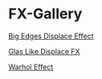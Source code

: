 


# FX-Gallery
[Big Edges Displace Effect](BigEdgesDisplaceEffect.md)

[Glas Like Displace FX](GlasLikeDisplaceFX.md)

[Warhol Effect](WarholFX.md)
